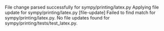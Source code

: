 File change parsed successfully for sympy/printing/latex.py
Applying file update for sympy/printing/latex.py
[file-update] Failed to find match for sympy/printing/latex.py.
No file updates found for sympy/printing/tests/test_latex.py.
